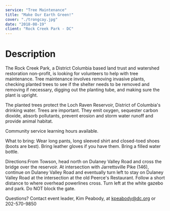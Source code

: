 ```yaml
---
service: "Tree Maintenance"
title: "Make Our Earth Green!"
cover: "./trongcay.jpg"
date: "2018-08-19"
client: "Rock Creek Park - DC"
---
```

# Description

The Rock Creek Park, a District Columbia based land trust and watershed restoration non-profit, is looking for volunteers to help with tree maintenance. Tree maintenance involves removing invasive plants, checking planted trees to see if the shelter needs to be removed and removing if necessary, digging out the planting tube, and making sure the plant is upright.

The planted trees protect the Loch Raven Reservoir, District of Columbia's drinking water. Trees are important. They emit oxygen, sequester carbon dioxide, absorb pollutants, prevent erosion and storm water runoff and provide animal habitat.

Community service learning hours available.

What to bring: Wear long pants, long sleeved shirt and closed-toed shoes (boots are best). Bring leather gloves if you have them. Bring a filled water bottle.

Directions:From Towson, head north on Dulaney Valley Road and cross the bridge over the reservoir. At intersection with Jarrettsville Pike (146), continue on Dulaney Valley Road and eventually turn left to stay on Dulaney Valley Road at the intersection at the old Peerce's Restaurant. Follow a short distance to where overhead powerlines cross. Turn left at the white gazebo and park. Do NOT block the gate. 

Questions? Contact event leader, Kim Peabody, at kpeabody@dc.org or 202-570-9850